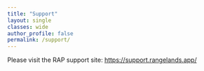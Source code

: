 ```yaml
---
title: "Support"
layout: single
classes: wide
author_profile: false
permalink: /support/
---
```


Please visit the RAP support site: <https://support.rangelands.app/>
